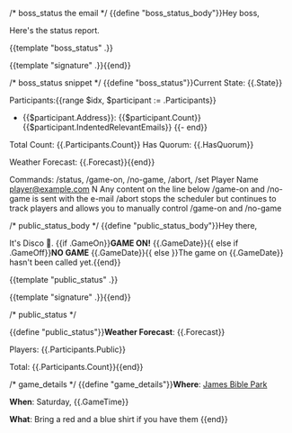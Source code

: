 /* boss_status the email */
{{define "boss_status_body"}}Hey boss,

Here's the status report.

{{template "boss_status" .}}

{{template "signature" .}}{{end}}

/* boss_status snippet */
{{define "boss_status"}}Current State: {{.State}}

Participants:{{range $idx, $participant := .Participants}}
- {{$participant.Address}}: {{$participant.Count}}
{{$participant.IndentedRelevantEmails}}
{{- end}}

Total Count: {{.Participants.Count}}
Has Quorum: {{.HasQuorum}}

Weather Forecast: {{.Forecast}}{{end}}

Commands: /status, /game-on, /no-game, /abort, /set Player Name <player@example.com> N
Any content on the line below /game-on and /no-game is sent with the e-mail
/abort stops the scheduler but continues to track players and allows you to manually control /game-on and /no-game

/* public_status_body */
{{define "public_status_body"}}Hey there,

It's Disco 🪩.  {{if .GameOn}}**GAME ON!** {{.GameDate}}{{ else if .GameOff}}**NO GAME** {{.GameDate}}{{ else }}The game on {{.GameDate}} hasn't been called yet.{{end}}

{{template "public_status" .}}

{{template "signature" .}}{{end}}

/* public_status */

{{define "public_status"}}**Weather Forecast**: {{.Forecast}}

Players: {{.Participants.Public}}

Total: {{.Participants.Count}}{{end}}

/* game_details */
{{define "game_details"}}**Where**: [James Bible Park](https://maps.app.goo.gl/P1vm2nkZdYLGZbxb9)

**When**: Saturday, {{.GameTime}}

**What**: Bring a red and a blue shirt if you have them
{{end}}
